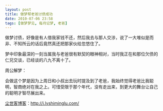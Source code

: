 ```yaml
---
layout: post
title: 做梦帮老爸讨债成功
date: 2010-07-06 23:58
tags: [做梦梦见, 每月记梦, 老爸]
---
```

做梦讨债，好像是有人借我家钱不还，然后我去与那人交涉，说了一大堆似是而非、不知所云的话后竟然真还把那家伙给忽悠住了。

梦中印象最深的一刻当属我与老爸很有默契的眼神相对，当时我正在和那位欠债的仁兄交谈，已经谈的八九不离十了。

周公解梦：

会做这个梦是因为上周日和小叔出去玩时提及到了老爸，我始终觉得老爸比我聪明，智商绝对在我之上。可惜受限于那个年代，没有走出来，到更大的舞台让自己的聪明才智尽展出来。

<a href="http://i.lvshiminglu.com/">尘世客博客</a>：<a href="http://i.lvshiminglu.com/">http://i.lvshiminglu.com/</a>

